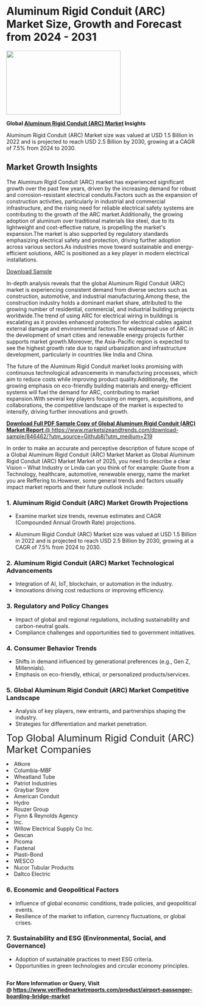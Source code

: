 <H1>Aluminum Rigid Conduit (ARC) Market Size, Growth and Forecast from 2024 - 2031</H1><img class="aligncenter size-medium wp-image-584254" src="https://thirdeyenews.in/wp-content/uploads/2024/09/Global-Market-Research-300x168.jpeg" alt="" width="300" height="168" /><p><strong>Global&nbsp;<a href="https://www.marketsizeandtrends.com/download-sample/846462/?utm_source=Github8j?utm_medium=219">Aluminum Rigid Conduit (ARC) Market</a> Insights</strong></p><p>Aluminum Rigid Conduit (ARC) Market size was valued at USD 1.5 Billion in 2022 and is projected to reach USD 2.5 Billion by 2030, growing at a CAGR of 7.5% from 2024 to 2030.</p><p><h2>Market Growth Insights</h2> <p>The Aluminum Rigid Conduit (ARC) market has experienced significant growth over the past few years, driven by the increasing demand for robust and corrosion-resistant electrical conduits.Factors such as the expansion of construction activities, particularly in industrial and commercial infrastructure, and the rising need for reliable electrical safety systems are contributing to the growth of the ARC market.Additionally, the growing adoption of aluminum over traditional materials like steel, due to its lightweight and cost-effective nature, is propelling the market's expansion.The market is also supported by regulatory standards emphasizing electrical safety and protection, driving further adoption across various sectors.As industries move toward sustainable and energy-efficient solutions, ARC is positioned as a key player in modern electrical installations.</p> <p><a href="#">Download Sample</a></p> <p>In-depth analysis reveals that the global Aluminum Rigid Conduit (ARC) market is experiencing consistent demand from diverse sectors such as construction, automotive, and industrial manufacturing.Among these, the construction industry holds a dominant market share, attributed to the growing number of residential, commercial, and industrial building projects worldwide.The trend of using ARC for electrical wiring in buildings is escalating as it provides enhanced protection for electrical cables against external damage and environmental factors.The widespread use of ARC in the development of smart cities and renewable energy projects further supports market growth.Moreover, the Asia-Pacific region is expected to see the highest growth rate due to rapid urbanization and infrastructure development, particularly in countries like India and China.</p> <p>The future of the Aluminum Rigid Conduit market looks promising with continuous technological advancements in manufacturing processes, which aim to reduce costs while improving product quality.Additionally, the growing emphasis on eco-friendly building materials and energy-efficient systems will fuel the demand for ARC, contributing to market expansion.With several key players focusing on mergers, acquisitions, and collaborations, the competitive landscape of the market is expected to intensify, driving further innovations and growth.</p> <p><a href="#"></p><p><span class=""><strong>Download Full PDF Sample Copy of Global Aluminum Rigid Conduit (ARC) Market Report</strong> @ <a href="https://www.marketsizeandtrends.com/download-sample/846462/?utm_source=Github8j?utm_medium=219" target="_blank">https://www.marketsizeandtrends.com/download-sample/846462/?utm_source=Github8j?utm_medium=219</a></span></p><p>In order to make an accurate and perceptive description of future scope of a Global&nbsp;Aluminum Rigid Conduit (ARC) Market Market as Global&nbsp;Aluminum Rigid Conduit (ARC) Market Market of 2025, you need to describe a clear Vision &ndash; What Industry or Linda can you think of for example: Quote from a Technology, healthcare, automotive, renewable energy, name the market you are Reffering to.However, some general trends and factors usually impact market reports and their future outlook include:</p><h3>1.&nbsp;<strong>Aluminum Rigid Conduit (ARC) Market Growth Projections</strong></h3><ul><li>Examine market size trends, revenue estimates and CAGR (Compounded Annual Growth Rate) projections.</li><li><p>Aluminum Rigid Conduit (ARC) Market size was valued at USD 1.5 Billion in 2022 and is projected to reach USD 2.5 Billion by 2030, growing at a CAGR of 7.5% from 2024 to 2030.</p></li></ul><h3>2.&nbsp;<strong>Aluminum Rigid Conduit (ARC) Market Technological Advancements</strong></h3><ul><li>Integration of AI, IoT, blockchain, or automation in the industry.</li><li>Innovations driving cost reductions or improving efficiency.</li></ul><h3>3.&nbsp;<strong>Regulatory and Policy Changes</strong></h3><ul><li>Impact of global and regional regulations, including sustainability and carbon-neutral goals.</li><li>Compliance challenges and opportunities tied to government initiatives.</li></ul><h3>4.&nbsp;<strong>Consumer Behavior Trends</strong></h3><ul><li>Shifts in demand influenced by generational preferences (e.g., Gen Z, Millennials).</li><li>Emphasis on eco-friendly, ethical, or personalized products/services.</li></ul><h3>5.&nbsp;<strong>Global Aluminum Rigid Conduit (ARC) Market Competitive Landscape</strong></h3><ul><li>Analysis of key players, new entrants, and partnerships shaping the industry.</li><li>Strategies for differentiation and market penetration.</li></ul><p data-pm-slice="1 1 []"><span style="color: inherit; font-family: inherit; font-size: 25px;">Top Global Aluminum Rigid Conduit (ARC) Market Companies</span></p><div class="" data-test-id=""><p><li>Atkore</li><li> Columbia-MBF</li><li> Wheatland Tube</li><li> Patriot Industries</li><li> Graybar Store</li><li> American Conduit</li><li> Hydro</li><li> Rouzer Group</li><li> Flynn & Reynolds Agency</li><li> Inc.</li><li> Willow Electrical Supply Co Inc.</li><li> Gescan</li><li> Picoma</li><li> Fastenal</li><li> Plasti-Bond</li><li> WESCO</li><li> Nucor Tubular Products</li><li> Daltco Electric</li></p></div><h3>6.&nbsp;<strong>Economic and Geopolitical Factors</strong></h3><ul><li>Influence of global economic conditions, trade policies, and geopolitical events.</li><li>Resilience of the market to inflation, currency fluctuations, or global crises.</li></ul><h3>7.&nbsp;<strong>Sustainability and ESG (Environmental, Social, and Governance)</strong></h3><ul><li>Adoption of sustainable practices to meet ESG criteria.</li><li>Opportunities in green technologies and circular economy principles.</li></ul><h2><strong style="font-size: 14px;">For More Information or Query, Visit @&nbsp;</strong><a style="background-color: #ffffff; font-size: 14px;" href="https://www.marketsizeandtrends.com/report/aluminum-rigid-conduit-arc-market/" target="_blank">https://www.verifiedmarketreports.com/product/airport-passenger-boarding-bridge-market</a></h2>